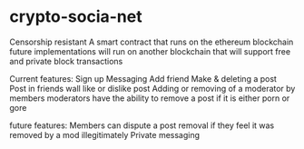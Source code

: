 # crypto-socia-net

Censorship resistant
A smart contract that runs on the ethereum blockchain
future implementations will run on another blockchain that will support free and private block transactions

Current features:
Sign up
Messaging
Add friend
Make & deleting a post
Post in friends wall
like or dislike post
Adding or removing of a moderator by members 
moderators have the ability to remove a post if it is either porn or gore

future features:
Members can dispute a post removal if they feel it was removed by a mod illegitimately 
Private messaging
